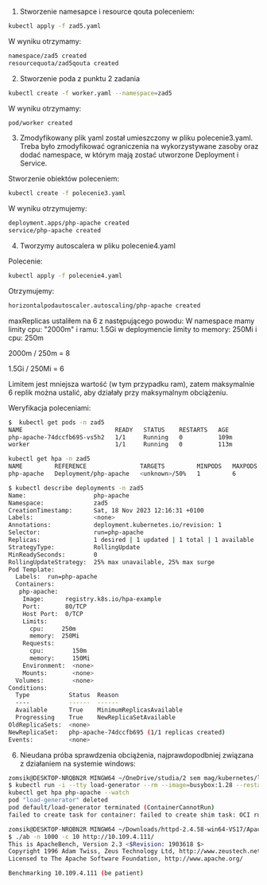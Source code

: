 1. Stworzenie namesapce i resource qouta poleceniem:
```sh
kubectl apply -f zad5.yaml
```
W wyniku otrzymamy:
```sh
namespace/zad5 created
resourcequota/zad5qouta created
```

2. Stworzenie poda z punktu 2 zadania
```sh
kubectl create -f worker.yaml --namespace=zad5
```
W wyniku otrzymamy:
```sh
pod/worker created
```

3. Zmodyfikowany plik yaml został umieszczony w pliku polecenie3.yaml. Treba było zmodyfikować ograniczenia na wykorzystywane zasoby oraz dodać namespace, w którym mają zostać utworzone Deployment i Service.

Stworzenie obiektów poleceniem:
```sh
kubectl create -f polecenie3.yaml
```

W wyniku otrzymujemy:
```sh
deployment.apps/php-apache created
service/php-apache created
```
4. Tworzymy autoscalera w pliku polecenie4.yaml

Polecenie:
```sh
kubectl apply -f polecenie4.yaml
```

Otrzymujemy:
```sh
horizontalpodautoscaler.autoscaling/php-apache created
```

maxReplicas ustaliłem na 6 z następującego powodu:
W namespace mamy limity cpu: "2000m" i ramu: 1.5Gi
w deploymencie limity to memory: 250Mi i cpu: 250m

2000m / 250m = 8

1.5Gi / 250Mi = 6

Limitem jest mniejsza wartość (w tym przypadku ram), zatem maksymalnie 6 replik można ustalić, aby działały przy maksymalnym obciążeniu.


Weryfikacja poleceniami:
```sh
$  kubectl get pods -n zad5
NAME                          READY   STATUS    RESTARTS   AGE
php-apache-74dccfb695-vs5h2   1/1     Running   0          109m
worker                        1/1     Running   0          113m
```

```sh
kubectl get hpa -n zad5
NAME         REFERENCE               TARGETS         MINPODS   MAXPODS   REPLICAS   AGE
php-apache   Deployment/php-apache   <unknown>/50%   1         6         1          10m
```

```sh
$ kubectl describe deployments -n zad5
Name:                   php-apache
Namespace:              zad5
CreationTimestamp:      Sat, 18 Nov 2023 12:16:31 +0100
Labels:                 <none>
Annotations:            deployment.kubernetes.io/revision: 1
Selector:               run=php-apache
Replicas:               1 desired | 1 updated | 1 total | 1 available | 0 unavailable
StrategyType:           RollingUpdate
MinReadySeconds:        0
RollingUpdateStrategy:  25% max unavailable, 25% max surge
Pod Template:
  Labels:  run=php-apache
  Containers:
   php-apache:
    Image:      registry.k8s.io/hpa-example
    Port:       80/TCP
    Host Port:  0/TCP
    Limits:
      cpu:     250m
      memory:  250Mi
    Requests:
      cpu:        150m
      memory:     150Mi
    Environment:  <none>
    Mounts:       <none>
  Volumes:        <none>
Conditions:
  Type           Status  Reason
  ----           ------  ------
  Available      True    MinimumReplicasAvailable
  Progressing    True    NewReplicaSetAvailable
OldReplicaSets:  <none>
NewReplicaSet:   php-apache-74dccfb695 (1/1 replicas created)
Events:          <none>
```


6. Nieudana próba sprawdzenia obciążenia, najprawdopodbniej związana z działaniem na systemie windows:
```sh
zomsik@DESKTOP-NRQBN2R MINGW64 ~/OneDrive/studia/2 sem mag/kubernetes/lab5
$ kubectl run -i --tty load-generator --rm --image=busybox:1.28 --restart=Never -- /bin/sh -c "while sleep 0.01; do wget -q -O- http://10.109.4.111/; done"
kubectl get hpa php-apache --watch
pod "load-generator" deleted
pod default/load-generator terminated (ContainerCannotRun)
failed to create task for container: failed to create shim task: OCI runtime create failed: runc create failed: unable to start container process: exec: "C:/Program Files/Git/usr/bin/sh": stat C:/Program Files/Git/usr/bin/sh: no such file or directory: unknown
```

```sh
zomsik@DESKTOP-NRQBN2R MINGW64 ~/Downloads/httpd-2.4.58-win64-VS17/Apache24/bin
$ ./ab -n 1000 -c 10 http://10.109.4.111/
This is ApacheBench, Version 2.3 <$Revision: 1903618 $>
Copyright 1996 Adam Twiss, Zeus Technology Ltd, http://www.zeustech.net/
Licensed to The Apache Software Foundation, http://www.apache.org/

Benchmarking 10.109.4.111 (be patient)
```
